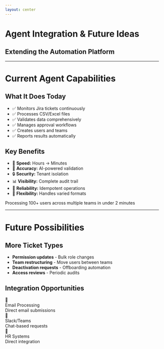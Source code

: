 ```yaml
---
layout: center
---
```


# Agent Integration & Future Ideas

## Extending the Automation Platform

---

# Current Agent Capabilities

<div class="grid grid-cols-2 gap-8 mt-8">
<div>

## What It Does Today
- ✅ Monitors Jira tickets continuously
- ✅ Processes CSV/Excel files
- ✅ Validates data comprehensively
- ✅ Manages approval workflows
- ✅ Creates users and teams
- ✅ Reports results automatically

</div>
<div v-click>

## Key Benefits
- 🚀 **Speed:** Hours → Minutes
- 🎯 **Accuracy:** AI-powered validation
- 🔒 **Security:** Tenant isolation
- 📊 **Visibility:** Complete audit trail
- 🔄 **Reliability:** Idempotent operations
- 🧩 **Flexibility:** Handles varied formats

</div>
</div>

<div v-click class="mt-8 text-center p-4 bg-gradient-to-r from-blue-500/20 to-purple-500/20 rounded">
  <div class="text-xl font-bold">
    Processing 100+ users across multiple teams in under 2 minutes
  </div>
</div>

---

# Future Possibilities

<div class="grid grid-cols-2 gap-6">

## More Ticket Types
- **Permission updates** - Bulk role changes
- **Team restructuring** - Move users between teams
- **Deactivation requests** - Offboarding automation
- **Access reviews** - Periodic audits

</div>

<div v-click class="mt-8">

## Integration Opportunities

<div class="grid grid-cols-3 gap-4 mt-4">
  <div class="text-center p-3 bg-blue-100 dark:bg-blue-900/30 rounded">
    <div class="text-2xl mb-2">📧</div>
    <div class="font-bold">Email Processing</div>
    <div class="text-sm">Direct email submissions</div>
  </div>
  <div class="text-center p-3 bg-green-100 dark:bg-green-900/30 rounded">
    <div class="text-2xl mb-2">📱</div>
    <div class="font-bold">Slack/Teams</div>
    <div class="text-sm">Chat-based requests</div>
  </div>
  <div class="text-center p-3 bg-purple-100 dark:bg-purple-900/30 rounded">
    <div class="text-2xl mb-2">🔄</div>
    <div class="font-bold">HR Systems</div>
    <div class="text-sm">Direct integration</div>
  </div>
</div>

</div>